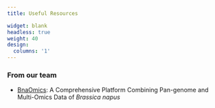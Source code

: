 ```yaml
---
title: Useful Resources

widget: blank
headless: true
weight: 40
design:
  columns: '1'
---
```


### From our team
- [BnaOmics](https://bnaomics.ocri-genomics.net/node): A Comprehensive Platform Combining Pan-genome and Multi-Omics Data of *Brassica napus*

<!--
### Others
- [BRAD](http://brassicadb.cn/#/):Brassicaceae Database
- [BnIR](http://yanglab.hzau.edu.cn/BnIR):*Brassica napus* multi-omics information resource
- []():
-->